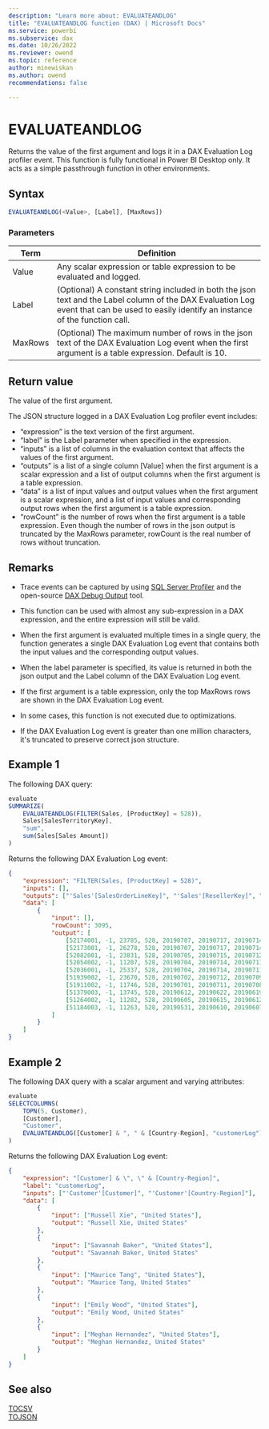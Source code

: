```yaml
---
description: "Learn more about: EVALUATEANDLOG"
title: "EVALUATEANDLOG function (DAX) | Microsoft Docs"
ms.service: powerbi 
ms.subservice: dax 
ms.date: 10/26/2022
ms.reviewer: owend
ms.topic: reference
author: minewiskan
ms.author: owend 
recommendations: false

---
```

# EVALUATEANDLOG

Returns the value of the first argument and logs it in a DAX Evaluation Log profiler event. This function is fully functional in Power BI Desktop only. It acts as a simple passthrough function in other environments.
  
## Syntax  
  
```js
EVALUATEANDLOG(<Value>, [Label], [MaxRows])
```
  
### Parameters  
  
|Term|Definition|  
|--------|--------------|  
|Value|Any scalar expression or table expression to be evaluated and logged.|  
|Label|(Optional) A constant string included in both the json text and the Label column of the DAX Evaluation Log event that can be used to easily identify an instance of the function call.|  
|MaxRows|(Optional) The maximum number of rows in the json text of the DAX Evaluation Log event when the first argument is a table expression. Default is 10.|
  
## Return value

The value of the first argument.

The JSON structure logged in a DAX Evaluation Log profiler event includes:

- “expression” is the text version of the first argument.
- “label” is the Label parameter when specified in the expression.
- “inputs” is a list of columns in the evaluation context that affects the values of the first argument.
- “outputs” is a list of a single column [Value] when the first argument is a scalar expression and a list of output columns when the first argument is a table expression.
- “data” is a list of input values and output values when the first argument is a scalar expression, and a list of input values and corresponding output rows when the first argument is a table expression.
- “rowCount” is the number of rows when the first argument is a table expression. Even though the number of rows in the json output is truncated by the MaxRows parameter, rowCount is the real number of rows without truncation.

## Remarks

- Trace events can be captured by using [SQL Server Profiler](/analysis-services/instances/use-sql-server-profiler-to-monitor-analysis-services) and the open-source [DAX Debug Output](https://github.com/pbidax/DAXDebugOutput/releases/) tool.
- This function can be used with almost any sub-expression in a DAX expression, and the entire expression will still be valid.

- When the first argument is evaluated multiple times in a single query, the function generates a single DAX Evaluation Log event that contains both the input values and the corresponding output values.

- When the label parameter is specified, its value is returned in both the json output and the Label column of the DAX Evaluation Log event.

- If the first argument is a table expression, only the top MaxRows rows are shown in the DAX Evaluation Log event.

- In some cases, this function is not executed due to optimizations.

- If the DAX Evaluation Log event is greater than one million characters, it's truncated to preserve correct json structure.
  
## Example 1

The following DAX query:

```js
evaluate
SUMMARIZE(
    EVALUATEANDLOG(FILTER(Sales, [ProductKey] = 528)),
    Sales[SalesTerritoryKey],
    "sum",
    sum(Sales[Sales Amount])
)
```

Returns the following DAX Evaluation Log event:

```json
{
    "expression": "FILTER(Sales, [ProductKey] = 528)",
    "inputs": [],
    "outputs": ["'Sales'[SalesOrderLineKey]", "'Sales'[ResellerKey]", "'Sales'[CustomerKey]", "'Sales'[ProductKey]", "'Sales'[OrderDateKey]", "'Sales'[DueDateKey]", "'Sales'[ShipDateKey]", "'Sales'[SalesTerritoryKey]", "'Sales'[Order Quantity]", "'Sales'[Unit Price]", "'Sales'[Extended Amount]", "'Sales'[Product Standard Cost]", "'Sales'[Total Product Cost]", "'Sales'[Sales Amount]", "'Sales'[Unit Price Discount Pct]"],
    "data": [
        {
            "input": [],
            "rowCount": 3095,
            "output": [
                [52174001, -1, 23785, 528, 20190707, 20190717, 20190714, 1, 1, 4.99, 4.99, 1.8663, 1.8663, 4.99, 0.0],
                [52173001, -1, 26278, 528, 20190707, 20190717, 20190714, 1, 1, 4.99, 4.99, 1.8663, 1.8663, 4.99, 0.0],
                [52082001, -1, 23831, 528, 20190705, 20190715, 20190712, 1, 1, 4.99, 4.99, 1.8663, 1.8663, 4.99, 0.0],
                [52054002, -1, 11207, 528, 20190704, 20190714, 20190711, 1, 1, 4.99, 4.99, 1.8663, 1.8663, 4.99, 0.0],
                [52036001, -1, 25337, 528, 20190704, 20190714, 20190711, 1, 1, 4.99, 4.99, 1.8663, 1.8663, 4.99, 0.0],
                [51939002, -1, 23670, 528, 20190702, 20190712, 20190709, 1, 1, 4.99, 4.99, 1.8663, 1.8663, 4.99, 0.0],
                [51911002, -1, 11746, 528, 20190701, 20190711, 20190708, 1, 1, 4.99, 4.99, 1.8663, 1.8663, 4.99, 0.0],
                [51379003, -1, 13745, 528, 20190612, 20190622, 20190619, 1, 1, 4.99, 4.99, 1.8663, 1.8663, 4.99, 0.0],
                [51264002, -1, 11282, 528, 20190605, 20190615, 20190612, 1, 1, 4.99, 4.99, 1.8663, 1.8663, 4.99, 0.0],
                [51184003, -1, 11263, 528, 20190531, 20190610, 20190607, 1, 1, 4.99, 4.99, 1.8663, 1.8663, 4.99, 0.0]
            ]
        }
    ]
}
```

## Example 2

The following DAX query with a scalar argument and varying attributes:

```js
evaluate
SELECTCOLUMNS(
    TOPN(5, Customer),
    [Customer],
    "Customer",
    EVALUATEANDLOG([Customer] & ", " & [Country-Region], "customerLog")
)

```

Returns the following DAX Evaluation Log event:

```json
{
    "expression": "[Customer] & \", \" & [Country-Region]",
    "label": "customerLog",
    "inputs": ["'Customer'[Customer]", "'Customer'[Country-Region]"],
    "data": [
        {
            "input": ["Russell Xie", "United States"],
            "output": "Russell Xie, United States"
        },
        {
            "input": ["Savannah Baker", "United States"],
            "output": "Savannah Baker, United States"
        },
        {
            "input": ["Maurice Tang", "United States"],
            "output": "Maurice Tang, United States"
        },
        {
            "input": ["Emily Wood", "United States"],
            "output": "Emily Wood, United States"
        },
        {
            "input": ["Meghan Hernandez", "United States"],
            "output": "Meghan Hernandez, United States"
        }
    ]
}

```

## See also

[TOCSV](tocsv-function-dax.md)  
[TOJSON](tojson-function-dax.md)  
